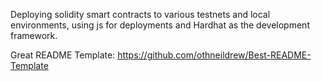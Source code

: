 Deploying solidity smart contracts to various testnets and local environments, using js for deployments and Hardhat as the development framework.

Great README Template: https://github.com/othneildrew/Best-README-Template
